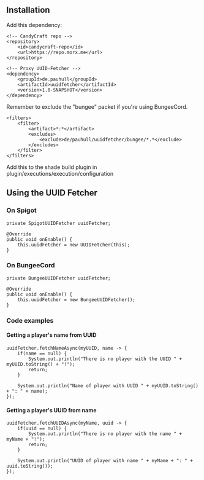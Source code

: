 ## Installation
Add this dependency:
```
<!-- CandyCraft repo -->
<repository>
    <id>candycraft-repo</id>
    <url>https://repo.morx.me</url>
</repository>

<!-- Proxy UUID-Fetcher -->
<dependency>
    <groupId>de.pauhull</groupId>
    <artifactId>uuidfetcher</artifactId>
    <version>1.0-SNAPSHOT</version>
</dependency>
```

Remember to exclude the "bungee" packet if you're using BungeeCord.
```
<filters>
    <filter>
        <artifact>*:*</artifact>
        <excludes>
            <exclude>de/pauhull/uuidfetcher/bungee/*.*</exclude>
        </excludes>
    </filter>
</filters>
```
Add this to the shade build plugin in plugin/executions/execution/configuration

## Using the UUID Fetcher

### On Spigot
```
private SpigotUUIDFetcher uuidFetcher;

@Override
public void onEnable() {
    this.uuidFetcher = new UUIDFetcher(this);    
}
```

### On BungeeCord
```
private BungeeUUIDFetcher uuidFetcher;

@Override
public void onEnable() {
    this.uuidFetcher = new BungeeUUIDFetcher();
}
```

### Code examples
#### Getting a player's name from UUID
```
uuidFetcher.fetchNameAsync(myUUID, name -> {
    if(name == null) {
        System.out.println("There is no player with the UUID " + myUUID.toString() + "!");
        return;
    }

    System.out.println("Name of player with UUID " + myUUID.toString() + ": " + name);
});
```

#### Getting a player's UUID from name
```
uuidFetcher.fetchUUIDAsync(myName, uuid -> {
    if(uuid == null) {
        System.out.println("There is no player with the name " + myName + "!");
        return;
    }
    
    System.out.println("UUID of player with name " + myName + ": " + uuid.toString());
});
```